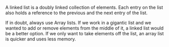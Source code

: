 A linked list is a doubly linked collection of elements. Each entry on the list also holds a reference to the previous and the next entry of the list.

If in doubt, always use Array lists. 
If we work in a gigantic list and we wanted to add or remove elements from the middle of it, a linked list would be a better option. If we only want to take elements off the list, an array list is quicker and uses less memory.